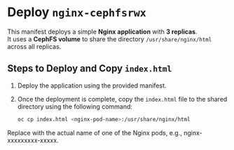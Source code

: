 # Deploy `nginx-cephfsrwx`

This manifest deploys a simple **Nginx application** with **3 replicas**.  
It uses a **CephFS volume** to share the directory `/usr/share/nginx/html` across all replicas.


## Steps to Deploy and Copy `index.html`

1. Deploy the application using the provided manifest.

2. Once the deployment is complete, copy the `index.html` file to the shared directory using the following command:  

   ```bash
   oc cp index.html <nginx-pod-name>:/usr/share/nginx/html
   ```
Replace <nginx-pod-name> with the actual name of one of the Nginx pods, e.g., nginx-xxxxxxxxx-xxxxx.